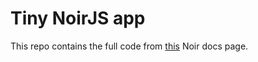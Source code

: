 # Tiny NoirJS app

This repo contains the full code from [this]([url](https://noir-lang.org/noir_js/getting_started/tiny_noir_app)https://noir-lang.org/noir_js/getting_started/tiny_noir_app) Noir docs page.
